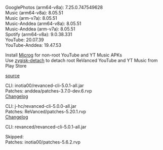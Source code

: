GooglePhotos (arm64-v8a): 7.25.0.747549628  
Music (arm64-v8a): 8.05.51  
Music (arm-v7a): 8.05.51  
Music-Anddea (arm64-v8a): 8.05.51  
Music-Anddea (arm-v7a): 8.05.51  
Spotify (arm64-v8a): 9.0.38.331  
YouTube: 20.07.39  
YouTube-Anddea: 19.47.53  

Install [Microg](https://github.com/ReVanced/GmsCore/releases) for non-root YouTube and YT Music APKs  
Use [zygisk-detach](https://github.com/j-hc/zygisk-detach) to detach root ReVanced YouTube and YT Music from Play Store  

[source](https://github.com/TheBizarreAbhishek/ReVanced-Extended)
  
CLI: inotia00/revanced-cli-5.0.1-all.jar  
Patches: anddea/patches-3.7.0-dev.6.rvp  
[Changelog](https://github.com/anddea/revanced-patches/releases/tag/v3.7.0-dev.6)

CLI: j-hc/revanced-cli-5.0.0-all.jar  
Patches: ReVanced/patches-5.20.1.rvp  
[Changelog](https://github.com/ReVanced/revanced-patches/releases/tag/v5.20.1)

CLI: revanced/revanced-cli-5.0.1-all.jar    

Skipped:  
Patches: inotia00/patches-5.6.2.rvp            
